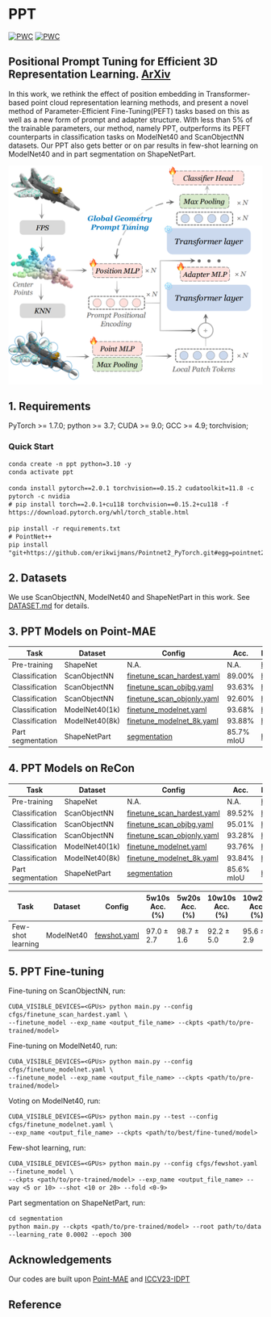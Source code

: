 # PPT
[![PWC](https://img.shields.io/endpoint.svg?url=https://paperswithcode.com/badge/positional-prompt-tuning-for-efficient-3d/3d-parameter-efficient-fine-tuning-for-1)](https://paperswithcode.com/sota/3d-parameter-efficient-fine-tuning-for-1?p=positional-prompt-tuning-for-efficient-3d)
[![PWC](https://img.shields.io/endpoint.svg?url=https://paperswithcode.com/badge/positional-prompt-tuning-for-efficient-3d/3d-parameter-efficient-fine-tuning-for)](https://paperswithcode.com/sota/3d-parameter-efficient-fine-tuning-for?p=positional-prompt-tuning-for-efficient-3d)
## Positional Prompt Tuning for Efficient 3D Representation Learning. [ArXiv](https://arxiv.org/abs/2408.11567)

In this work, we rethink the effect of position embedding in Transformer-based point cloud representation learning methods, and present a novel method of Parameter-Efficient Fine-Tuning(PEFT) tasks based on this as well as a new form of prompt and adapter structure. With less than 5% of the trainable parameters, our method, namely PPT, outperforms its PEFT counterparts in classification tasks on ModelNet40 and ScanObjectNN datasets. Our PPT also gets better or on par results in few-shot learning on ModelNet40 and in part segmentation on ShapeNetPart.

<div  align="center">    
 <img src="./figure/pipeline.png" width = "666"  align=center />
</div>

## 1. Requirements
PyTorch >= 1.7.0; python >= 3.7; CUDA >= 9.0; GCC >= 4.9; torchvision;
### Quick Start
```
conda create -n ppt python=3.10 -y
conda activate ppt

conda install pytorch==2.0.1 torchvision==0.15.2 cudatoolkit=11.8 -c pytorch -c nvidia
# pip install torch==2.0.1+cu118 torchvision==0.15.2+cu118 -f https://download.pytorch.org/whl/torch_stable.html

pip install -r requirements.txt
# PointNet++
pip install "git+https://github.com/erikwijmans/Pointnet2_PyTorch.git#egg=pointnet2_ops&subdirectory=pointnet2_ops_lib"
```

## 2. Datasets

We use ScanObjectNN, ModelNet40 and ShapeNetPart in this work. See [DATASET.md](./DATASET.md) for details.

## 3. PPT Models on Point-MAE
| Task              | Dataset        | Config                                                                         | Acc.       | Download                                                                                 |      
|-------------------|----------------|--------------------------------------------------------------------------------|------------|------------------------------------------------------------------------------------------|
| Pre-training      | ShapeNet       | N.A.                                                                        | N.A.       | [here](https://github.com/Pang-Yatian/Point-MAE/releases/download/main/pretrain.pth)     |
| Classification    | ScanObjectNN   | [finetune_scan_hardest.yaml](cfgs/pointmae_configs/finetune_scan_hardest.yaml) | 89.00%     | [here](https://drive.google.com/file/d/1-bXMW9Rgpa549dKummLcvibdzxI50SDR/view?usp=share_link) |
| Classification    | ScanObjectNN   | [finetune_scan_objbg.yaml](cfgs/pointmae_configs/finetune_scan_objbg.yaml)     | 93.63%     | [here](https://drive.google.com/file/d/15YPG0PDtLbKVegpJIClTZpBU9KfL4xIS/view?usp=share_link)   |
| Classification    | ScanObjectNN   | [finetune_scan_objonly.yaml](cfgs/pointmae_configs/finetune_scan_objonly.yaml) | 92.60%     | [here](https://drive.google.com/file/d/11e3sBZDQBgJLUvOF-TxnIJ2sqT7e-b6E/view?usp=share_link) |
| Classification    | ModelNet40(1k) | [finetune_modelnet.yaml](cfgs/pointmae_configs/finetune_modelnet.yaml)         | 93.68%     | [here](https://drive.google.com/file/d/1hpKPV4N0ZkQBIkXDSpYkyDZfClHhpgOi/view?usp=share_link)  |
| Classification    | ModelNet40(8k) | [finetune_modelnet_8k.yaml](cfgs/pointmae_configs/finetune_modelnet_8k.yaml)   | 93.88%     | [here](https://drive.google.com/file/d/1hEFw1Zh3Jkno2od-ez4rPPcbgw-OKNAp/view?usp=share_link)  |
| Part segmentation | ShapeNetPart   | [segmentation](./segmentation)                                                 | 85.7% mIoU | [here](https://drive.google.com/file/d/1XuTI1nBjBcQnU3D2la628LRiZ2aRZfpX/view?usp=share_link)     |

## 4. PPT Models on ReCon
| Task              | Dataset        | Config                                                                      | Acc.       | Download                                                                                 |      
|-------------------|----------------|-----------------------------------------------------------------------------|------------|------------------------------------------------------------------------------------------|
| Pre-training      | ShapeNet       | N.A.                                                                        | N.A.       | [here](https://drive.google.com/file/d/1L-TlZUi7umBCDpZW-1F0Gf4X-9Wvf_Zo/view?usp=share_link)     |
| Classification    | ScanObjectNN   | [finetune_scan_hardest.yaml](cfgs/recon_configs/finetune_scan_hardest.yaml) | 89.52%     | [here](https://drive.google.com/file/d/1g_pqJmZBjUBCd-Cw14La1FLZqn-UCRj0/view?usp=share_link) |
| Classification    | ScanObjectNN   | [finetune_scan_objbg.yaml](cfgs/recon_configs/finetune_scan_objbg.yaml)     | 95.01%     | [here](https://drive.google.com/file/d/1qtc9GMH7Q7vyd6-6_VAJ14jgv-Pfh03x/view?usp=share_link)   |
| Classification    | ScanObjectNN   | [finetune_scan_objonly.yaml](cfgs/recon_configs/finetune_scan_objonly.yaml) | 93.28%     | [here](https://drive.google.com/file/d/1YM7txyCs8Yf-FWF2-EcJ04Tj6lfVLJRc/view?usp=share_link) |
| Classification    | ModelNet40(1k) | [finetune_modelnet.yaml](cfgs/recon_configs/finetune_modelnet.yaml)         | 93.76%     | [here](https://drive.google.com/file/d/1WlEFn6k4KC7Ar6kVzyBf9cEwCLfZbjWv/view?usp=share_link)  |
| Classification    | ModelNet40(8k) | [finetune_modelnet_8k.yaml](cfgs/recon_configs/finetune_modelnet_8k.yaml)   | 93.84%     | [here](https://drive.google.com/file/d/16JUNZ6zcRgsZgcuSI2fIBAUiSKfXzSbv/view?usp=share_link)  |
| Part segmentation | ShapeNetPart   | [segmentation](./segmentation)                                              | 85.6% mIoU | [here](https://drive.google.com/file/d/1K-xDMG2tqTBSkHnO7PdelctK5HnVm-30/view?usp=share_link)     |

| Task              | Dataset    | Config                                          | 5w10s Acc. (%) | 5w20s Acc. (%) | 10w10s Acc. (%) | 10w20s Acc. (%) |     
|-------------------|------------|-------------------------------------------------|----------------|----------------|-----------------|-----------------|
| Few-shot learning | ModelNet40 | [fewshot.yaml](cfgs/recon_configs/fewshot.yaml) | 97.0 ± 2.7     | 98.7 ± 1.6     | 92.2 ± 5.0      | 95.6 ± 2.9      |  -->

## 5. PPT Fine-tuning

Fine-tuning on ScanObjectNN, run:
```
CUDA_VISIBLE_DEVICES=<GPUs> python main.py --config cfgs/finetune_scan_hardest.yaml \
--finetune_model --exp_name <output_file_name> --ckpts <path/to/pre-trained/model>
```
Fine-tuning on ModelNet40, run:
```
CUDA_VISIBLE_DEVICES=<GPUs> python main.py --config cfgs/finetune_modelnet.yaml \
--finetune_model --exp_name <output_file_name> --ckpts <path/to/pre-trained/model>
```
Voting on ModelNet40, run:
```
CUDA_VISIBLE_DEVICES=<GPUs> python main.py --test --config cfgs/finetune_modelnet.yaml \
--exp_name <output_file_name> --ckpts <path/to/best/fine-tuned/model>
```
Few-shot learning, run:
```
CUDA_VISIBLE_DEVICES=<GPUs> python main.py --config cfgs/fewshot.yaml --finetune_model \
--ckpts <path/to/pre-trained/model> --exp_name <output_file_name> --way <5 or 10> --shot <10 or 20> --fold <0-9>
```
Part segmentation on ShapeNetPart, run:
```
cd segmentation
python main.py --ckpts <path/to/pre-trained/model> --root path/to/data --learning_rate 0.0002 --epoch 300
```

## Acknowledgements

Our codes are built upon [Point-MAE](https://github.com/Pang-Yatian/Point-MAE) and [ICCV23-IDPT](https://github.com/zyh16143998882/ICCV23-IDPT?tab=readme-ov-file)

## Reference

```

```
